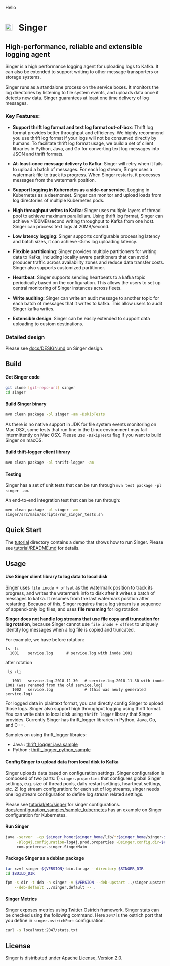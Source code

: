 Hello
# <img src="docs/icons/icon-singer-sk-small.png" alt="Singer logo" width="22" align="bottom"> &nbsp; Singer

## High-performance, reliable and extensible logging agent
Singer is a high performance logging agent for uploading logs to Kafka. 
It can also be extended to support writing to other message transporters or storage systems. 

Singer runs as a standalone process on the service boxes. It monitors the log directories 
by listening to file system events, and  uploads data once it detects new data.
Singer guarantees at least one time delivery of log messages.

### Key Features: 

- **Support thrift log format and text log format out-of-box**: 
Thrift log format provides better throughput and efficiency. We highly recommend you use thrift log format 
if your logs will not be consumed directly by humans. To facilitate thrift log format usage, we 
build a set of client libraries in Python, Java, and Go for converting text 
log messages into JSON and thrift formats. 

- **At-least-once message delivery to Kafka**: Singer will retry when it fails to upload a batch of messages.
For each log stream, Singer uses a watermark file to track its progress. When Singer restarts, 
it processes messages from the watermark position.

- **Support logging in Kubernetes as a side-car service**.
Logging in Kubernetes as a daemonset. Singer can monitor and upload loads from log directories of multiple Kubernetes pods.

- **High throughput writes to Kafka**:
Singer uses multiple layers of thread pool to achieve maximum parallelism. 
Using thrift log format, Singer can achieve >100MB/second writing throughput to Kafka from one host.
Singer can process text logs at 20MB/second. 

- **Low latency logging**: 
Singer supports configurable processing latency and batch sizes, it can achieve <5ms log uploading latency. 

- **Flexible partitioning**:
Singer provides multiple partitioners for writing data to Kafka, including locality aware partitioners
that can avoid producer traffic across availability zones and reduce data transfer costs.
Singer also supports customized partitioner. 

- **Heartbeat**:
Singer supports sending heartbeats to a kafka topic periodically based on the configuration.
This allows the users to set up central monitoring of Singer instances across fleets. 

- **Write auditing**:
Singer can write an audit message to another topic for each batch of messages that it writes
to kafka. This allow users to audit Singer kafka writes. 

- **Extensible design**: 
Singer can be easily extended to support data uploading to custom destinations. 

### Detailed design

Please see [docs/DESIGN.md](docs/DESIGN.md) on Singer design.


## Build

#### Get Singer code

```bash
git clone [git-repo-url] singer
cd singer
```

#### Build Singer binary

```bash
mvn clean package -pl singer -am -DskipTests
```

As there is no native support in JDK for file system events monitoring on Mac OSX, 
some tests that run fine in the Linux environment may fail intermittently on Mac OSX. 
Please use `-DskipTests` flag if you want to build Singer on macOS. 

#### Build thift-logger client library

```bash
mvn clean package -pl thrift-logger -am
```

#### Testing

Singer has a set of unit tests that can be run through ```mvn test package -pl singer -am```.

An end-to-end integration test that can be run through:

```bash
mvn clean package -pl singer -am 
singer/src/main/scripts/run_singer_tests.sh
```

## Quick Start

The [tutorial](tutorial) directory contains a demo that shows how to run Singer. Please see [tutorial/README.md](tutorial/README.md) for details.

## Usage

#### Use Singer client library to log data to local disk 

Singer uses `file inode + offset` as the watermark position to track its progress, 
and writes the watermark info to disk after it writes a batch of messages to kafka.
It resumes from the last watermark position after restarting. 
Because of this, Singer requires that a log stream is a sequence of append-only log files, 
and uses **file renaming** for log rotation.

**Singer does not handle log streams that use file copy and truncation for log rotation**,
because Singer cannot use `file inode + offset` to uniquely identify log messages
when a log file is copied and truncated.  


For example, we have before rotation:

 ```
 ls -li 
   1001    service.log      # service.log with inode 1001
 ```

after rotation

```
 ls -li 
 
   1001   service.log.2018-11-30   # service.log.2018-11-30 with inode 1001 (was renamed from the old service.log)
   1002   service.log              # (this was newly generated service.log)
```

For logged data in plaintext format, you can directly config Singer to upload those logs. 
Singer also support high throughput logging using thrift format. 
You can write data to local disk using `thrift-logger` library that Singer provides.
Currently Singer has thrift_logger libraries in Python, Java, Go, and C++. 

Samples on using thrift_logger libraies: 
 - Java : [thrift_logger java sample](singer/src/test/java/com/pinterest/singer/e2e/LogWriter.java) 
 - Python : [thrift_logger_python_sample](thrift-logger-python/tests/thrift_logger/test_thrift_logger_wrapper.py)

#### Config Singer to upload data from local disk to Kafka

Singer uploads data based on configuration settings. 
Singer configuration is composed of two parts: 1) `singer.properties` that configures
global Singer settings, e.g. size of thread pools, daily restart settings, 
heartbeat settings, etc. 2) log stream configuration: for each set of log streams, 
singer needs one log stream configuration to define log stream related settings. 

Please see [tutorial/etc/singer](tutorial/etc/singer) for singer configurations. 
[docs/configuration_samples/sample_kubernetes](docs/configuration_samples/sample_kubernetes) has an example
on Singer configuration for Kubernetes. 


#### Run Singer

```bash
java -server  -cp $singer_home:$singer_home/lib/*:$singer_home/singer-$version.jar  \
     -Dlog4j.configuration=log4j.prod.properties -Dsinger.config.dir=$config_dir \
     com.pinterest.singer.SingerMain
```

#### Package Singer as a debian package 

```bash
tar xzvf singer-${VERSION}-bin.tar.gz --directory $SINGER_DIR
cd $BUILD_DIR

fpm -s dir -t deb -n singer -v $VERSION --deb-upstart ../singer.upstart  \
    --deb-default ../singer.default -- .
```

#### Singer Metrics

Singer exposes metrics using [Twitter Ostrich](https://github.com/twitter/ostrich) framework. 
Singer stats can be checked using the following command. Here `2047` is the  ostrich port that 
you define in `singer.ostrichPort` configuration.

```bash
curl -s localhost:2047/stats.txt
```

## License

Singer is distributed under [Apache License, Version 2.0](LICENSE).



